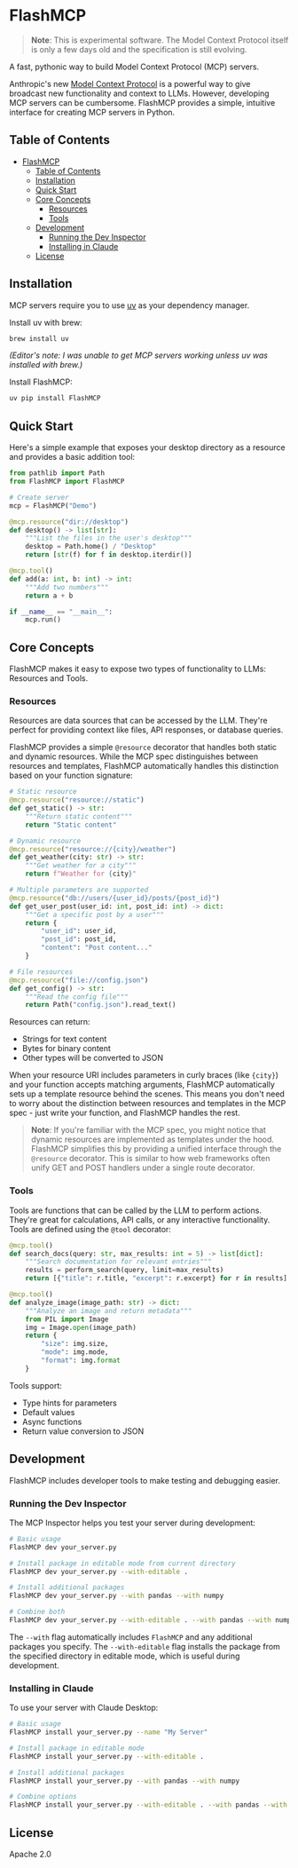 # FlashMCP

> **Note**: This is experimental software. The Model Context Protocol itself is only a few days old and the specification is still evolving.

A fast, pythonic way to build Model Context Protocol (MCP) servers.

Anthropic's new [Model Context Protocol](https://modelcontextprotocol.io) is a powerful way to give broadcast new functionality and context to LLMs. However, developing MCP servers can be cumbersome. FlashMCP provides a simple, intuitive interface for creating MCP servers in Python.

## Table of Contents

- [FlashMCP](#FlashMCP)
  - [Table of Contents](#table-of-contents)
  - [Installation](#installation)
  - [Quick Start](#quick-start)
  - [Core Concepts](#core-concepts)
    - [Resources](#resources)
    - [Tools](#tools)
  - [Development](#development)
    - [Running the Dev Inspector](#running-the-dev-inspector)
    - [Installing in Claude](#installing-in-claude)
  - [License](#license)

## Installation

MCP servers require you to use [uv](https://github.com/astral-sh/uv) as your dependency manager.

Install uv with brew:
```bash
brew install uv
```
*(Editor's note: I was unable to get MCP servers working unless uv was installed with brew.)*

Install FlashMCP:
```bash
uv pip install FlashMCP
```

## Quick Start

Here's a simple example that exposes your desktop directory as a resource and provides a basic addition tool:

```python
from pathlib import Path
from FlashMCP import FlashMCP

# Create server
mcp = FlashMCP("Demo")

@mcp.resource("dir://desktop")
def desktop() -> list[str]:
    """List the files in the user's desktop"""
    desktop = Path.home() / "Desktop"
    return [str(f) for f in desktop.iterdir()]

@mcp.tool()
def add(a: int, b: int) -> int:
    """Add two numbers"""
    return a + b

if __name__ == "__main__":
    mcp.run()
```

## Core Concepts

FlashMCP makes it easy to expose two types of functionality to LLMs: Resources and Tools.

### Resources

Resources are data sources that can be accessed by the LLM. They're perfect for providing context like files, API responses, or database queries.

FlashMCP provides a simple `@resource` decorator that handles both static and dynamic resources. While the MCP spec distinguishes between resources and templates, FlashMCP automatically handles this distinction based on your function signature:

```python
# Static resource
@mcp.resource("resource://static")
def get_static() -> str:
    """Return static content"""
    return "Static content"

# Dynamic resource
@mcp.resource("resource://{city}/weather")
def get_weather(city: str) -> str:
    """Get weather for a city"""
    return f"Weather for {city}"

# Multiple parameters are supported
@mcp.resource("db://users/{user_id}/posts/{post_id}")
def get_user_post(user_id: int, post_id: int) -> dict:
    """Get a specific post by a user"""
    return {
        "user_id": user_id,
        "post_id": post_id,
        "content": "Post content..."
    }

# File resources
@mcp.resource("file://config.json") 
def get_config() -> str:
    """Read the config file"""
    return Path("config.json").read_text()
```

Resources can return:
- Strings for text content 
- Bytes for binary content
- Other types will be converted to JSON

When your resource URI includes parameters in curly braces (like `{city}`) and your function accepts matching arguments, FlashMCP automatically sets up a template resource behind the scenes. This means you don't need to worry about the distinction between resources and templates in the MCP spec - just write your function, and FlashMCP handles the rest.

> **Note**: If you're familiar with the MCP spec, you might notice that dynamic resources are implemented as templates under the hood. FlashMCP simplifies this by providing a unified interface through the `@resource` decorator. This is similar to how web frameworks often unify GET and POST handlers under a single route decorator.


### Tools

Tools are functions that can be called by the LLM to perform actions. They're great for calculations, API calls, or any interactive functionality. Tools are defined using the `@tool` decorator:

```python
@mcp.tool()
def search_docs(query: str, max_results: int = 5) -> list[dict]:
    """Search documentation for relevant entries"""
    results = perform_search(query, limit=max_results)
    return [{"title": r.title, "excerpt": r.excerpt} for r in results]

@mcp.tool()
def analyze_image(image_path: str) -> dict:
    """Analyze an image and return metadata"""
    from PIL import Image
    img = Image.open(image_path)
    return {
        "size": img.size,
        "mode": img.mode,
        "format": img.format
    }
```

Tools support:
- Type hints for parameters
- Default values
- Async functions
- Return value conversion to JSON

## Development

FlashMCP includes developer tools to make testing and debugging easier.

### Running the Dev Inspector

The MCP Inspector helps you test your server during development:

```bash
# Basic usage
FlashMCP dev your_server.py

# Install package in editable mode from current directory
FlashMCP dev your_server.py --with-editable .

# Install additional packages
FlashMCP dev your_server.py --with pandas --with numpy

# Combine both
FlashMCP dev your_server.py --with-editable . --with pandas --with numpy
```

The `--with` flag automatically includes `FlashMCP` and any additional packages you specify. The `--with-editable` flag installs the package from the specified directory in editable mode, which is useful during development.

### Installing in Claude

To use your server with Claude Desktop:

```bash
# Basic usage
FlashMCP install your_server.py --name "My Server"

# Install package in editable mode
FlashMCP install your_server.py --with-editable .

# Install additional packages
FlashMCP install your_server.py --with pandas --with numpy

# Combine options
FlashMCP install your_server.py --with-editable . --with pandas --with numpy
```

## License

Apache 2.0
